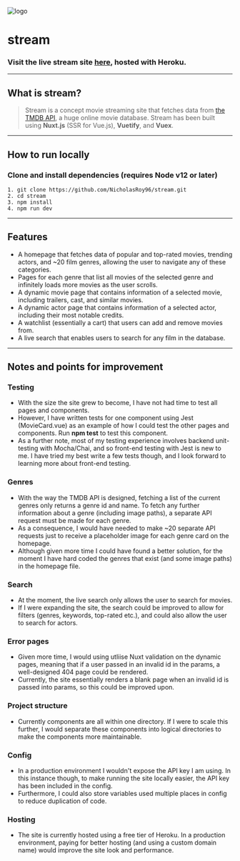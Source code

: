 ![logo](https://user-images.githubusercontent.com/54635883/82729346-abff3480-9cee-11ea-97b3-228b725fb6f3.png)

# stream
### Visit the live stream site [here](http://stream-co.herokuapp.com/), hosted with Heroku.

----
## What is stream?

> Stream is a concept movie streaming site that fetches data from [the TMDB API](https://developers.themoviedb.org/3/), a huge online movie database. Stream has been built using __Nuxt.js__ (SSR for Vue.js), __Vuetify__, and __Vuex__.

----
## How to run locally

### Clone and install dependencies (requires Node v12 or later)
```
1. git clone https://github.com/NicholasRoy96/stream.git
2. cd stream
3. npm install
4. npm run dev
```

----
## Features
* A homepage that fetches data of popular and top-rated movies, trending actors, and ~20 film genres, allowing the user to navigate any of these categories.
* Pages for each genre that list all movies of the selected genre and infinitely loads more movies as the user scrolls.
* A dynamic movie page that contains information of a selected movie,  including trailers, cast, and similar movies.
* A dynamic actor page that contains information of a selected actor, including their most notable credits.
* A watchlist (essentially a cart) that users can add and remove movies from.
* A live search that enables users to search for any film in the database.

---
## Notes and points for improvement

### Testing
* With the size the site grew to become, I have not had time to test all pages and components.
* However, I have written tests for one component using Jest (MovieCard.vue) as an example  of how I could test the other pages and components. Run __npm test__ to test this component.
* As a further note, most of my testing experience involves backend unit-testing with Mocha/Chai, and so front-end testing with Jest is new to me. I have tried my best write a few tests though, and I look forward to learning more about front-end testing.

### Genres
* With the way the TMDB API is designed, fetching a list of the current genres only returns a genre id and name. To fetch any further information about a genre (including image paths), a separate API request must be made for each genre.
* As a consequence, I would have needed to make ~20 separate API requests just to receive a placeholder image for each genre card on the homepage.
* Although given more time I could have found a better solution, for the moment I have hard coded the genres that exist (and some image paths) in the homepage file.

### Search
* At the moment, the live search only allows the user to search for movies. 
* If I were expanding the site, the search could be improved to allow for filters (genres, keywords, top-rated etc.), and could also allow the user to search for actors.

### Error pages
* Given more time, I would using utliise Nuxt validation on the dynamic pages, meaning that if a user passed in an invalid id in the params, a well-designed 404 page could be rendered.
* Currently, the site essentially renders a blank page when an invalid id is  passed into params, so this could be improved upon.

### Project structure
* Currently components are all within one directory. If I were to scale this further, I would separate these components into logical directories to make the components more maintainable.

### Config
* In a production environment I wouldn't expose the API key I am using. In this instance though, to make running the site locally easier, the API key has been included in the config.
* Furthermore, I could also store variables used multiple places in config to reduce duplication of code.

### Hosting
* The site is currently hosted using a free tier of Heroku. In a production environment, paying for better hosting (and using a custom domain name) would improve the site look and performance.